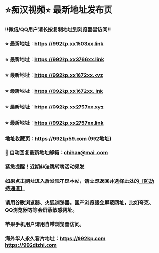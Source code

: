 # ⭐️痴汉视频⭐️ 最新地址发布页

### ‼️微信/QQ用户请长按复制地址到浏览器里访问‼️

### ⭐️ 最新地址：https://992kp.xx1503xx.link

### ⭐️ 最新地址：https://992kp.xx3766xx.link

### ⭐️ 最新地址：https://992kp.xx1672xx.xyz

### ⭐️ 最新地址：https://992kp.xx1672xx.link

### ⭐️ 最新地址：https://992kp.xx2757xx.xyz

### ⭐️ 最新地址：https://992kp.xx2757xx.link



### 地址收藏页：https://992kp59.com (992地址)
### 📧 自动回复最新地址邮箱：chihan@mail.com
### 紧急提醒！近期非法跳转等活动频发
### 如果点击网址进入后发现不是本站，请立即返回并选择此处的[【防劫持通道】](https://23.224.130.222:7583)
### 请用谷歌浏览器、火狐浏览器。国产浏览器会屏蔽网址，比如夸克、QQ浏览器等等会屏蔽敏感网址。
### 苹果手机用户请用自带浏览器访问。
### 海外华人永久看片地址：https://992kp.com  https://992dizhi.com
